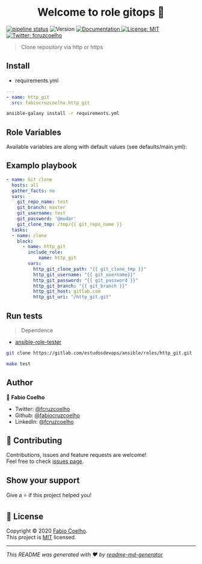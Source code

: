 <h1 align="center">Welcome to role gitops 👋</h1>
<p>
  <a href="https://gitlab.com/estudosdevops/ansible/roles/http_git/-/commits/master">
  <img alt="pipeline status" src="https://gitlab.com/estudosdevops/ansible/roles/http_git/badges/master/pipeline.svg" /></a>
  <img alt="Version" src="https://img.shields.io/badge/version-0.1.0-blue.svg?cacheSeconds=2592000" />
  <a href="https://gitlab.com/estudosdevops/ansible/roles/http_git/-/blob/master/README.md" target="_blank">
    <img alt="Documentation" src="https://img.shields.io/badge/documentation-yes-brightgreen.svg" />
  </a>
  <a href="https://pt.wikipedia.org/wiki/Licen%C3%A7a_MIT" target="_blank">
    <img alt="License: MIT" src="https://img.shields.io/badge/License-MIT-yellow.svg" />
  </a>
  <a href="https://twitter.com/fcruzcoelho" target="_blank">
    <img alt="Twitter: fcruzcoelho" src="https://img.shields.io/twitter/follow/fcruzcoelho.svg?style=social" />
  </a>
</p>

> Clone repository via http or https

## Install

- requirements.yml

```yml
---
- name: http_git
  src: fabiocruzcoelho.http_git
```

```sh
ansible-galaxy install -r requirements.yml
```

## Role Variables

Available variables are along with default values (see defaults/main.yml):

## Examplo playbook

```yml
- name: Git clone
  hosts: all
  gather_facts: no
  vars:
    git_repo_name: test
    git_branch: master
    git_username: test
    git_password: '@mudar'
    git_clone_tmp: /tmp/{{ git_repo_name }}
  tasks:
  - name: clone
    block:
      - name: http_git
        include_role:
            name: http_git
        vars:
          http_git_clone_path: "{{ git_clone_tmp }}"
          http_git_username: "{{ git_username}}"
          http_git_password: "{{ git_password }}"
          http_git_branch: "{{ git_branch }}"
          http_git_host: gitlab.com
          http_git_uri: "/http_git.git"
```

## Run tests

> Dependence

- [ansible-role-tester](https://github.com/fubarhouse/ansible-role-tester)

```sh
git clone https://gitlab.com/estudosdevops/ansible/roles/http_git.git
```

```sh
make test
```


## Author

👤 **Fabio Coelho**

* Twitter: [@fcruzcoelho](https://twitter.com/fcruzcoelho)
* Github: [@fabiocruzcoelho](https://github.com/fabiocruzcoelho)
* LinkedIn: [@fcruzcoelho](https://linkedin.com/in/fcruzcoelho)

## 🤝 Contributing

Contributions, issues and feature requests are welcome!
<br />Feel free to check [issues page](https://gitlab.com/estudosdevops/ansible/roles/http_git/-/issues).

## Show your support

Give a ⭐️ if this project helped you!

## 📝 License

Copyright © 2020 [Fabio Coelho](https://github.com/fabiocruzcoelho).<br />
This project is [MIT](https://pt.wikipedia.org/wiki/Licen%C3%A7a_MIT) licensed.

***
_This README was generated with ❤️ by [readme-md-generator](https://github.com/kefranabg/readme-md-generator)_
